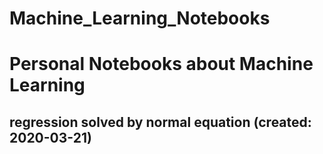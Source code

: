 # Machine_Learning_Notebooks

# Personal Notebooks about Machine Learning

## regression solved by normal equation (created: 2020-03-21)
